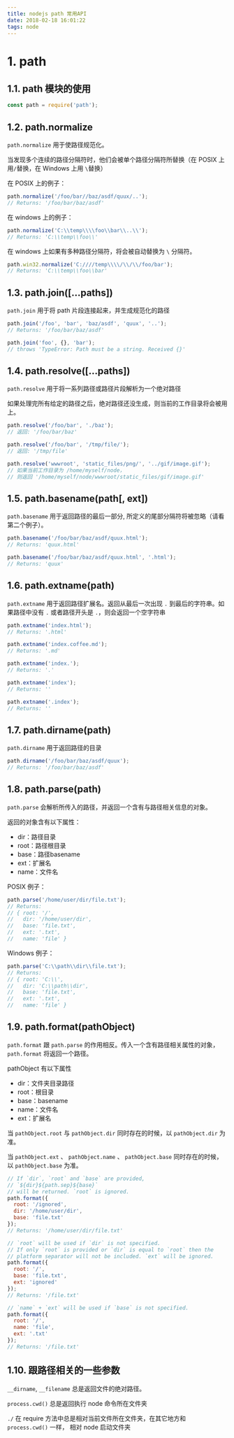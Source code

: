 ```yaml
---
title: nodejs path 常用API
date: 2018-02-18 16:01:22
tags: node
---
```


# 1. path

## 1.1. path 模块的使用

```js
const path = require('path');
```

## 1.2. path.normalize

`path.normalize` 用于使路径规范化。

当发现多个连续的路径分隔符时，他们会被单个路径分隔符所替换（在 POSIX 上用`/`替换，在 Windows 上用 `\`替换）

在 POSIX 上的例子：

```js
path.normalize('/foo/bar//baz/asdf/quux/..');
// Returns: '/foo/bar/baz/asdf'
```

在 windows 上的例子：

```js
path.normalize('C:\\temp\\\\foo\\bar\\..\\');
// Returns: 'C:\\temp\\foo\\'
```

在 windows 上如果有多种路径分隔符，将会被自动替换为 `\` 分隔符。

```js
path.win32.normalize('C:////temp\\\\/\\/\\/foo/bar');
// Returns: 'C:\\temp\\foo\\bar'
```

## 1.3. path.join([...paths])

`path.join` 用于将 path 片段连接起来，并生成规范化的路径

```js
path.join('/foo', 'bar', 'baz/asdf', 'quux', '..');
// Returns: '/foo/bar/baz/asdf'

path.join('foo', {}, 'bar');
// throws 'TypeError: Path must be a string. Received {}'
```

## 1.4. path.resolve([...paths])

`path.resolve` 用于将一系列路径或路径片段解析为一个绝对路径

如果处理完所有给定的路径之后，绝对路径还没生成，则当前的工作目录将会被用上。

```js
path.resolve('/foo/bar', './baz');
// 返回: '/foo/bar/baz'

path.resolve('/foo/bar', '/tmp/file/');
// 返回: '/tmp/file'

path.resolve('wwwroot', 'static_files/png/', '../gif/image.gif');
// 如果当前工作目录为 /home/myself/node，
// 则返回 '/home/myself/node/wwwroot/static_files/gif/image.gif'
```

## 1.5. path.basename(path[, ext])

`path.basename` 用于返回路径的最后一部分, 所定义的尾部分隔符将被忽略（请看第二个例子）。

```js
path.basename('/foo/bar/baz/asdf/quux.html');
// Returns: 'quux.html'

path.basename('/foo/bar/baz/asdf/quux.html', '.html');
// Returns: 'quux'
```

## 1.6. path.extname(path)

`path.extname` 用于返回路径扩展名。返回从最后一次出现 `.` 到最后的字符串。如果路径中没有 `.` 或者路径开头是 `.`，则会返回一个空字符串

```js
path.extname('index.html');
// Returns: '.html'

path.extname('index.coffee.md');
// Returns: '.md'

path.extname('index.');
// Returns: '.'

path.extname('index');
// Returns: ''

path.extname('.index');
// Returns: ''
```

## 1.7. path.dirname(path)

`path.dirname` 用于返回路径的目录

```js
path.dirname('/foo/bar/baz/asdf/quux');
// Returns: '/foo/bar/baz/asdf'
```

## 1.8. path.parse(path)

`path.parse` 会解析所传入的路径，并返回一个含有与路径相关信息的对象。

返回的对象含有以下属性：

- dir：路径目录
- root：路径根目录
- base：路径basename
- ext：扩展名
- name：文件名

POSIX 例子：

```js
path.parse('/home/user/dir/file.txt');
// Returns:
// { root: '/',
//   dir: '/home/user/dir',
//   base: 'file.txt',
//   ext: '.txt',
//   name: 'file' }
```

Windows 例子：

```js
path.parse('C:\\path\\dir\\file.txt');
// Returns:
// { root: 'C:\\',
//   dir: 'C:\\path\\dir',
//   base: 'file.txt',
//   ext: '.txt',
//   name: 'file' }
```

## 1.9. path.format(pathObject)

`path.format` 跟 `path.parse` 的作用相反。传入一个含有路径相关属性的对象， `path.format` 将返回一个路径。

pathObject 有以下属性

- dir：文件夹目录路径
- root：根目录
- base：basename
- name：文件名
- ext：扩展名

当 `pathObject.root` 与 `pathObject.dir` 同时存在的时候，以 `pathObject.dir` 为准。

当 `pathObject.ext` 、 `pathObject.name` 、 `pathObject.base` 同时存在的时候，以 `pathObject.base` 为准。

```js
// If `dir`, `root` and `base` are provided,
// `${dir}${path.sep}${base}`
// will be returned. `root` is ignored.
path.format({
  root: '/ignored',
  dir: '/home/user/dir',
  base: 'file.txt'
});
// Returns: '/home/user/dir/file.txt'

// `root` will be used if `dir` is not specified.
// If only `root` is provided or `dir` is equal to `root` then the
// platform separator will not be included. `ext` will be ignored.
path.format({
  root: '/',
  base: 'file.txt',
  ext: 'ignored'
});
// Returns: '/file.txt'

// `name` + `ext` will be used if `base` is not specified.
path.format({
  root: '/',
  name: 'file',
  ext: '.txt'
});
// Returns: '/file.txt'
```

## 1.10. 跟路径相关的一些参数

`__dirname`, `__filename` 总是返回文件的绝对路径。

`process.cwd()` 总是返回执行 node 命令所在文件夹

`./` 在 require 方法中总是相对当前文件所在文件夹，在其它地方和 `process.cwd()` 一样， 相对 node 启动文件夹

